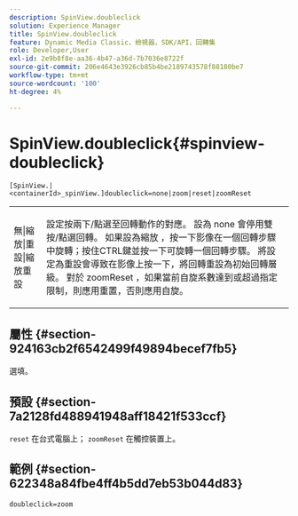 ```yaml
---
description: SpinView.doubleclick
solution: Experience Manager
title: SpinView.doubleclick
feature: Dynamic Media Classic，檢視器，SDK/API，回轉集
role: Developer,User
exl-id: 2e9b8f8e-aa36-4b47-a36d-7b7036e8722f
source-git-commit: 206e4643e3926cb85b4be2189743578f88180be7
workflow-type: tm+mt
source-wordcount: '100'
ht-degree: 4%

---
```


# SpinView.doubleclick{#spinview-doubleclick}

`[SpinView.|<containerId>_spinView.]doubleclick=none|zoom|reset|zoomReset`

<table id="table_E314540D347D47699C04EB80D20C0721"> 
 <tbody> 
  <tr> 
   <td colname="col1"> <p> <span class="codeph"> 無|縮放|重設|縮放重設  </span> </p> </td> 
   <td colname="col2"> <p> 設定按兩下/點選至回轉動作的對應。 設為<span class="codeph"> none </span>會停用雙按/點選回轉。 如果設為<span class="codeph">縮放</span> ，按一下影像在一個回轉步驟中旋轉；按住CTRL鍵並按一下可旋轉一個回轉步驟。 將設定為<span class="codeph">重設</span>會導致在影像上按一下，將回轉重設為初始回轉層級。 對於<span class="codeph"> zoomReset </span>，如果當前自旋系數達到或超過指定限制，則應用重置，否則應用自旋。 </p> </td> 
  </tr> 
 </tbody> 
</table>

## 屬性 {#section-924163cb2f6542499f49894becef7fb5}

選填。

## 預設 {#section-7a2128fd488941948aff18421f533ccf}

`reset` 在台式電腦上； `zoomReset` 在觸控裝置上。

## 範例 {#section-622348a84fbe4ff4b5dd7eb53b044d83}

`doubleclick=zoom`

